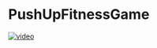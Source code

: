 # PushUpFitnessGame

[![video](https://img.youtube.com/vi/W5PgjLuCJrI/0.jpg)](https://www.youtube.com/watch?v=W5PgjLuCJrI)
